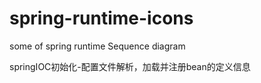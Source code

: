 # spring-runtime-icons
some of spring runtime  Sequence diagram

springIOC初始化-配置文件解析，加载并注册bean的定义信息
